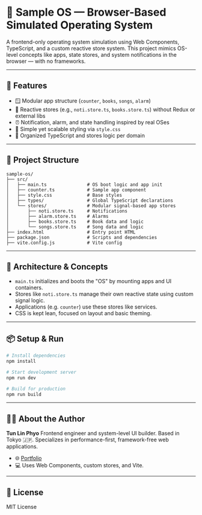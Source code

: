 # 🧠 Sample OS — Browser-Based Simulated Operating System

A frontend-only operating system simulation using Web Components, TypeScript, and a custom reactive store system. This project mimics OS-level concepts like apps, state stores, and system notifications in the browser — with no frameworks.

---

## 🚀 Features

- 🪟 Modular app structure (`counter`, `books`, `songs`, `alarm`)
- 🧠 Reactive stores (e.g., `noti.store.ts`, `books.store.ts`) without Redux or external libs
- ⏰ Notification, alarm, and state handling inspired by real OSes
- 🧼 Simple yet scalable styling via `style.css`
- 📁 Organized TypeScript and stores logic per domain

---

## 📁 Project Structure

```
sample-os/
├── src/
│   ├── main.ts               # OS boot logic and app init
│   ├── counter.ts            # Sample app component
│   ├── style.css             # Base styles
│   ├── types/                # Global TypeScript declarations
│   └── stores/               # Modular signal-based app stores
│       ├── noti.store.ts     # Notifications
│       ├── alarm.store.ts    # Alarms
│       ├── books.store.ts    # Book data and logic
│       └── songs.store.ts    # Song data and logic
├── index.html                # Entry point HTML
├── package.json              # Scripts and dependencies
├── vite.config.js            # Vite config
```

---

## 🧠 Architecture & Concepts

- `main.ts` initializes and boots the "OS" by mounting apps and UI containers.
- Stores like `noti.store.ts` manage their own reactive state using custom signal logic.
- Applications (e.g. `counter`) use these stores like services.
- CSS is kept lean, focused on layout and basic theming.

---

## 📦 Setup & Run

```bash
# Install dependencies
npm install

# Start development server
npm run dev

# Build for production
npm run build
```

---

## 🙋‍♂️ About the Author

**Tun Lin Phyo**
Frontend engineer and system-level UI builder. Based in Tokyo 🇯🇵.
Specializes in performance-first, framework-free web applications.

- 🌐 [Portfolio](https://tunlinphyo.com)
- 💻 Uses Web Components, custom stores, and Vite.

---

## 📝 License

MIT License

